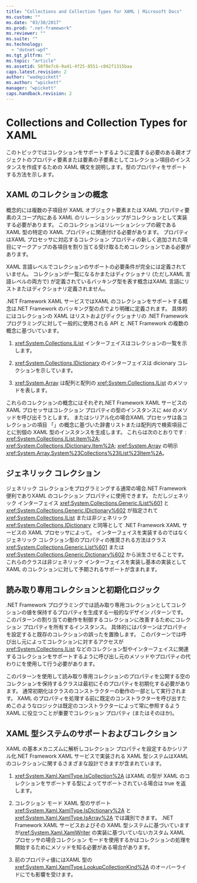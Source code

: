 ```yaml
---
title: "Collections and Collection Types for XAML | Microsoft Docs"
ms.custom: ""
ms.date: "03/30/2017"
ms.prod: ".net-framework"
ms.reviewer: ""
ms.suite: ""
ms.technology: 
  - "dotnet-wpf"
ms.tgt_pltfrm: ""
ms.topic: "article"
ms.assetid: 58f8e7c6-9a41-4f25-8551-c042f1315baa
caps.latest.revision: 2
author: "wadepickett"
ms.author: "wpickett"
manager: "wpickett"
caps.handback.revision: 2
---
```

# Collections and Collection Types for XAML
このトピックではコレクションをサポートするように定義する必要のある親オブジェクトのプロパティ要素または要素の子要素としてコレクション項目のインスタンスを作成するための XAML 構文を説明します。型のプロパティをサポートする方法を示します。  
  
## XAML のコレクションの概念  
 概念的には複数の子項目が XAML オブジェクト要素または XAML プロパティ要素のスコープ内にある XAML のリレーションシップがコレクションとして実装する必要があります。  このコレクションはリレーションシップの親である XAML 型の特定の XAML プロパティに関連付ける必要があります。  プロパティはXAML プロセッサに対応するコレクション プロパティの新しく追加された項目にマークアップの各項目を割り当てる受け取るためコレクションである必要があります。  
  
 XAML 言語レベルでコレクションのサポートの必要条件が完全には定義されていません。  コレクションが一覧になるかまたはディクショナリ \(ただしXAML 言語レベルの両方で\) が定義されているバッキング型を表す概念はXAML 言語にリストまたはディクショナリ定義されません。  
  
 .NET Framework XAML サービスではXAML のコレクションをサポートする概念は.NET Framework のバッキング型の点でより明確に定義されます。  具体的にはコレクションの XAML はリストおよびディクショナリの .NET Framework プログラミングに対して一般的に使用される API と .NET Framework の複数の概念に基づいています。  
  
1.  <xref:System.Collections.IList> インターフェイスはコレクションの一覧を示します。  
  
2.  <xref:System.Collections.IDictionary> のインターフェイスは dicionary コレクションを示しています。  
  
3.  <xref:System.Array> は配列と配列の <xref:System.Collections.IList> のメソッドを表します。  
  
 これらのコレクションの概念にはそれぞれ.NET Framework XAML サービスの XAML プロセッサはコレクション プロパティの型のインスタンスに `Add` のメソッドを呼び出そうとします。  またはシリアル化の場合XAML プロセッサは各コレクションの項目 「」の概念に基づいた辞書リストまたは配列内で検索項目ごとに別個の XAML 型のインスタンスを生成します。  これらは次のとおりです : <xref:System.Collections.IList.Item%2A>; <xref:System.Collections.IDictionary.Item%2A>; <xref:System.Array> の明示 <xref:System.Array.System%23Collections%23IList%23Item%2A>。  
  
## ジェネリック コレクション  
 ジェネリック コレクションをプログラミングする通常の場合.NET Framework 便利でありXAML のコレクション プロパティに使用できます。  ただしジェネリック インターフェイス <xref:System.Collections.Generic.IList%601> と <xref:System.Collections.Generic.IDictionary%602> が指定されて <xref:System.Collections.IList> または非ジェネリック <xref:System.Collections.IDictionary> と同等として .NET Framework XAML サービスの XAML プロセッサによって。  インターフェイスを実装するのではなくジェネリック コレクション型のプロパティの推奨される方法はクラス <xref:System.Collections.Generic.List%601> または <xref:System.Collections.Generic.Dictionary%602> から派生させることです。  これらのクラスは非ジェネリック インターフェイスを実装し基本の実装として XAML のコレクションに対して予期されるサポートが含まれます。  
  
## 読み取り専用コレクションと初期化ロジック  
 .NET Framework プログラミングでは読み取り専用コレクションとしてコレクションの値を保持するプロパティを生成する一般的なデザイン パターンです。  このパターンの割り当ての動作を制御するコレクションに改善するためにコレクション プロパティを所有するインスタンス。  具体的にはパターンはプロパティを設定すると既存のコレクションの誤ったを置換します。  このパターンでは呼び出し元によってコレクションに対するアクセスが <xref:System.Collections.IList> などのコレクション型やインターフェイスに関連するコレクションをサポートするように呼び出し元のメソッドやプロパティの代わりにを使用して行う必要があります。  
  
 このパターンを使用して読み取り専用コレクションのプロパティを公開する空のコレクションを保持するクラスは最初にそのプロパティを初期化する必要があります。  通常初期化はクラスのコンストラクターの動作の一部として実行されます。  XAML のプロパティを処理する前に既定のコンストラクターを呼び出すためこのようなロジックは既定のコンストラクターによって常に参照するよう XAML に役立つことが重要でコレクション プロパティ \(またはそのほか\)。  
  
## XAML 型システムのサポートおよびコレクション  
 XAML の基本メカニズムに解析しコレクション プロパティを設定するかシリアル化.NET Framework XAML サービスで実装される XAML 型システムはXAML のコレクションに関するさまざまな設計できますが含まれています。  
  
1.  <xref:System.Xaml.XamlType.IsCollection%2A> はXAML の型が XAML のコレクションをサポートする型によってサポートされている場合は true を返します。  
  
2.  コレクション モード XAML 型のサポート <xref:System.Xaml.XamlType.IsDictionary%2A> と <xref:System.Xaml.XamlType.IsArray%2A> では識別できます。  .NET Framework XAML サービスおよびその XAML 型システムに基づいていますが<xref:System.Xaml.XamlWriter> の実装に基づいていないカスタム XAML プロセッサの場合コレクション モードを使用するかはコレクションの処理を開始するためにメソッドを知る必要がある場合があります。  
  
3.  前のプロパティ値にはXAML 型の <xref:System.Xaml.XamlType.LookupCollectionKind%2A> のオーバーライドにでも影響を受けます。